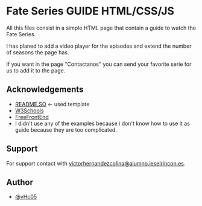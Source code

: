 
# Fate Series GUIDE HTML/CSS/JS

All this files consist in a simple HTML page that contain a guide to watch the Fate Series.

I has planed to add a video player for the episodes and extend the number of seasons the page has.

If you want in the page "Contactanos" you can send your favorite serie for us to add it to the page.
## Acknowledgements

 - [README.SO](https://readme.so) <- used template
 - [W3Schools](https://www.w3schools.com/)
 - [FreeFrontEnd](https://freefrontend.com/css-hover-effects/)
 - I didn't use any of the examples because i don't know how to use it as guide because they are too complicated.

## Support

For support contact with victorhernandezcolina@alumno.ieselrincon.es.


## Author

- [@vHc05](https://github.com/vHc05)

